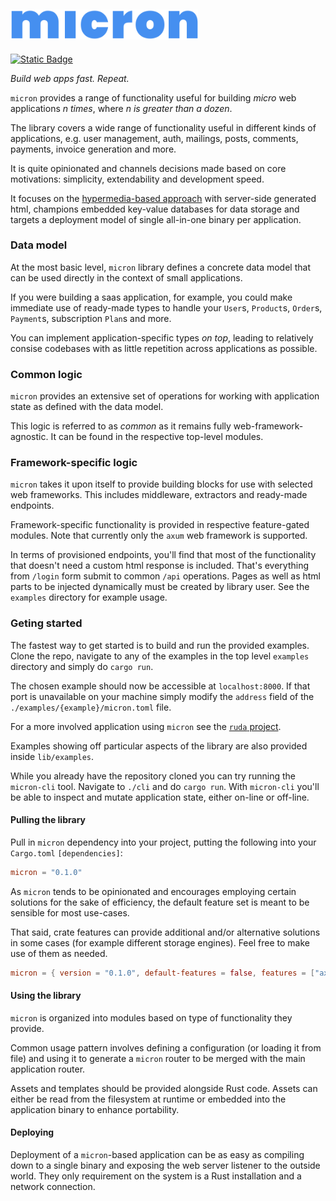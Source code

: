 ## <img src="assets/micron.png" width="300">

[![Static Badge](https://img.shields.io/badge/discord-server-blue)](https://discord.gg/Q3CzGTEHaC)

<!-- cargo-rdme start -->

*Build web apps fast. Repeat.*

`micron` provides a range of functionality useful for building *micro* web
applications *n times*, where *n is greater than a dozen*.

The library covers a wide range of functionality useful in different kinds
of applications, e.g. user management, auth, mailings, posts, comments,
payments, invoice generation and more.

It is quite opinionated and channels decisions made based on core
motivations: simplicity, extendability and development speed.

It focuses on the
[hypermedia-based approach](https://htmx.org/essays/hateoas/) with
server-side generated html, champions embedded key-value databases for data
storage and targets a deployment model of single all-in-one binary per
application.


### Data model

At the most basic level, `micron` library defines a concrete data model
that can be used directly in the context of small applications.

If you were building a saas application, for example, you could make
immediate use of ready-made types to handle your `User`s, `Product`s,
`Order`s, `Payment`s, subscription `Plan`s and more.

You can implement application-specific types *on top*, leading to
relatively consise codebases with as little repetition across
applications as possible.


### Common logic

`micron` provides an extensive set of operations for working with
application state as defined with the data model.

This logic is referred to as *common* as it remains fully
web-framework-agnostic. It can be found in the respective top-level
modules.


### Framework-specific logic

`micron` takes it upon itself to provide building blocks for use with
selected web frameworks. This includes middleware, extractors and
ready-made endpoints.

Framework-specific functionality is provided in respective feature-gated
modules. Note that currently only the `axum` web framework is supported.

In terms of provisioned endpoints, you'll find that most of the
functionality that doesn't need a custom html response is included. That's
everything from `/login` form submit to common `/api` operations. Pages as
well as html parts to be injected dynamically must be created by library
user. See the `examples` directory for example usage.


### Geting started

The fastest way to get started is to build and run the provided examples.
Clone the repo, navigate to any of the examples in the top level `examples`
directory and simply do `cargo run`.

The chosen example should now be accessible at `localhost:8000`. If that
port is unavailable on your machine simply modify the `address` field of
the `./examples/{example}/micron.toml` file.

For a more involved application using `micron` see the
[`ruda` project](https://github.com/adamsky/ruda).

Examples showing off particular aspects of the library are also provided
inside `lib/examples`.

While you already have the repository cloned you can try running the
`micron-cli` tool. Navigate to `./cli` and do `cargo run`. With
`micron-cli` you'll be able to inspect and mutate application state,
either on-line or off-line.


#### Pulling the library

Pull in `micron` dependency into your project, putting the following into
your `Cargo.toml` `[dependencies]`:

```toml
micron = "0.1.0"
```

As `micron` tends to be opinionated and encourages employing certain
solutions for the sake of efficiency, the default feature set is meant to
be sensible for most use-cases.

That said, crate features can provide additional and/or alternative
solutions in some cases (for example different storage engines). Feel free
to make use of them as needed.

```toml
micron = { version = "0.1.0", default-features = false, features = ["axum", "fjall"] }
```


#### Using the library

`micron` is organized into modules based on type of functionality they
provide.

Common usage pattern involves defining a configuration (or loading it from
file) and using it to generate a `micron` router to be merged with the
main application router.

Assets and templates should be provided alongside Rust code. Assets can
either be read from the filesystem at runtime or embedded into the
application binary to enhance portability.


#### Deploying

Deployment of a `micron`-based application can be as easy as compiling
down to a single binary and exposing the web server listener to the outside
world. They only requirement on the system is a Rust installation and
a network connection.

<!-- cargo-rdme end -->
